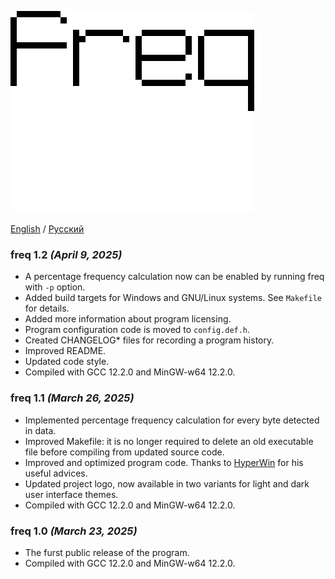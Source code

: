 ![freq](logo.png#gh-light-mode-only)
![freq](logo-dark.png#gh-dark-mode-only)

[English](CHANGELOG.md) / [Русский](CHANGELOG-RU.md)

### freq 1.2 _(April 9, 2025)_

* A percentage frequency calculation now can be enabled by running
  freq with `-p` option.
* Added build targets for Windows and GNU/Linux systems.
  See `Makefile` for details.
* Added more information about program licensing.
* Program configuration code is moved to `config.def.h`.
* Created CHANGELOG\* files for recording a program history.
* Improved README.
* Updated code style.
* Compiled with GCC 12.2.0 and MinGW-w64 12.2.0.

### freq 1.1 _(March 26, 2025)_

* Implemented percentage frequency calculation for every byte detected
  in data.
* Improved Makefile: it is no longer required to delete an old executable file
  before compiling from updated source code.
* Improved and optimized program code.
  Thanks to [HyperWin](https://github.com/HyperWinX) for his useful advices.
* Updated project logo, now available in two variants for light and dark
  user interface themes.
* Compiled with GCC 12.2.0 and MinGW-w64 12.2.0.

### freq 1.0 _(March 23, 2025)_

* The furst public release of the program.
* Compiled with GCC 12.2.0 and MinGW-w64 12.2.0.
